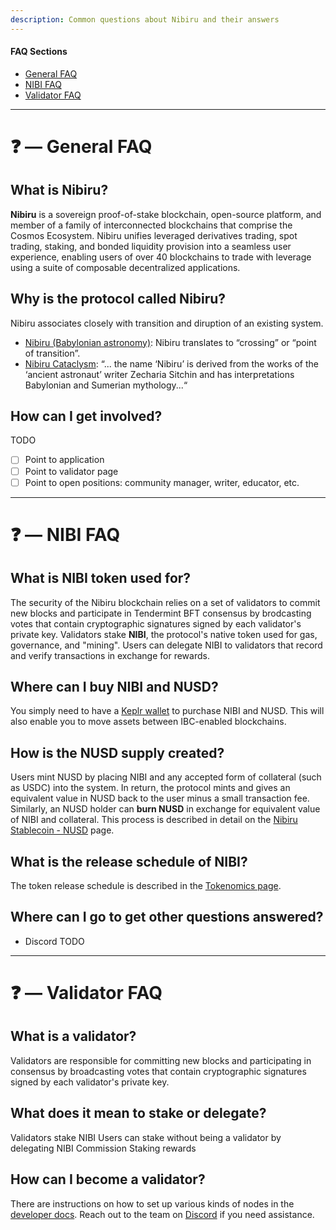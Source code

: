 ```yaml
---
description: Common questions about Nibiru and their answers
---
```

<!-- omit in toc -->

#### FAQ Sections
- [General FAQ](#--general-faq)
- [NIBI FAQ](#--nibi-faq)
- [Validator FAQ](#--validator-faq)

---

# ❓ — General FAQ

## What is Nibiru?
**Nibiru** is a sovereign proof-of-stake blockchain, open-source platform, and member of a family of interconnected blockchains that comprise the Cosmos Ecosystem. Nibiru unifies leveraged derivatives trading, spot trading, staking, and bonded liquidity provision into a seamless user experience, enabling users of over 40 blockchains to trade with leverage using a suite of composable decentralized applications.

## Why is the protocol called Nibiru?
Nibiru associates closely with transition and diruption of an existing system. 
- [Nibiru (Babylonian astronomy)](https://en.wikipedia.org/wiki/Nibiru_(Babylonian_astronomy)): Nibiru translates to “crossing” or “point of transition”.
- [Nibiru Cataclysm](https://en.wikipedia.org/wiki/Nibiru_cataclysm): “... the name ‘Nibiru’ is derived from the works of the  ‘ancient astronaut’ writer Zecharia Sitchin and has interpretations Babylonian and Sumerian mythology...“

## How can I get involved?
TODO
- [ ] Point to application
- [ ] Point to validator page
- [ ] Point to open positions: community manager, writer, educator, etc.

---

# ❓ — NIBI FAQ

## What is NIBI token used for?
The security of the Nibiru blockchain relies on a set of validators to commit new blocks and participate in Tendermint BFT consensus by brodcasting votes that contain cryptographic signatures signed by each validator's private key. Validators stake **NIBI**, the protocol's native token used for gas, governance, and "mining". Users can delegate NIBI to validators that record and verify transactions in exchange for rewards.

## Where can I buy NIBI and NUSD?
You simply need to have a [Keplr wallet](https://www.keplr.app/) to purchase NIBI and NUSD. This will also enable you to move assets between IBC-enabled blockchains.

## How is the NUSD supply created?
Users mint NUSD by placing NIBI and any accepted form of collateral (such as USDC) into the system. In return, the protocol mints and gives an equivalent value in NUSD back to the user minus a small transaction fee. Similarly, an NUSD holder can **burn NUSD** in exchange for equivalent value of NIBI and collateral. This process is described in detail on the [Nibiru Stablecoin - NUSD]() page.

## What is the release schedule of NIBI?
The token release schedule is described in the [Tokenomics page](content/tokenomics).

## Where can I go to get other questions answered?
- Discord
TODO

---

# ❓ — Validator FAQ

## What is a validator?
Validators are responsible for committing new blocks and participating in consensus by broadcasting votes that contain cryptographic signatures signed by each validator's private key.

## What does it mean to stake or delegate?
Validators stake NIBI
Users can stake without being a validator by delegating NIBI
Commission 
Staking rewards

## How can I become a validator?
There are instructions on how to set up various kinds of nodes in the [developer docs](developer-docs/testnet). Reach out to the team on [Discord](https://discord.gg/cCbfXatEYs) if you need assistance.